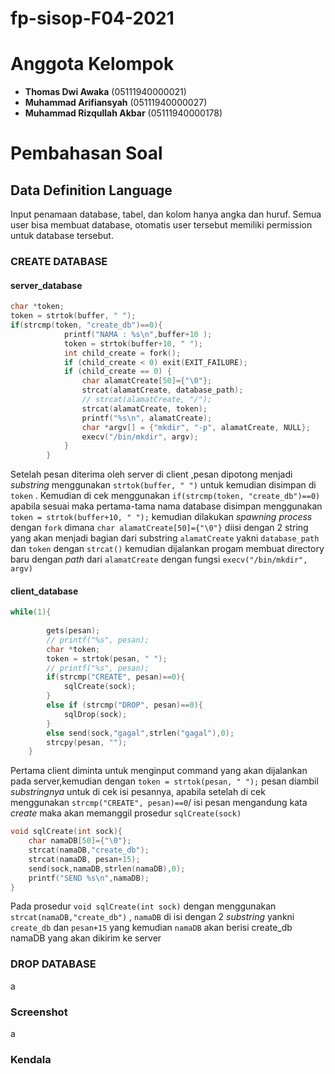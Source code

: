 # fp-sisop-F04-2021

# Anggota Kelompok
- **Thomas Dwi Awaka** (05111940000021)
- **Muhammad Arifiansyah** (05111940000027)
- **Muhammad Rizqullah Akbar** (05111940000178)
# Pembahasan Soal
## Data Definition Language
Input penamaan database, tabel, dan kolom hanya angka dan huruf.
Semua user bisa membuat database, otomatis user tersebut memiliki permission untuk database tersebut.

### CREATE DATABASE
#### server_database
```c
char *token;
token = strtok(buffer, " ");
if(strcmp(token, "create_db")==0){
            printf("NAMA : %s\n",buffer+10 );
            token = strtok(buffer+10, " ");
            int child_create = fork();
            if (child_create < 0) exit(EXIT_FAILURE);
            if (child_create == 0) {
                char alamatCreate[50]={"\0"};
                strcat(alamatCreate, database_path);
                // strcat(alamatCreate, "/");
                strcat(alamatCreate, token);
                printf("%s\n", alamatCreate);
                char *argv[] = {"mkdir", "-p", alamatCreate, NULL};
                execv("/bin/mkdir", argv);
            }
        }
```
Setelah pesan diterima oleh server di client ,pesan dipotong menjadi _substring_ menggunakan `strtok(buffer, " ")` untuk kemudian disimpan di `token` . Kemudian di cek menggunakan `if(strcmp(token, "create_db")==0)` apabila sesuai maka pertama-tama nama database disimpan menggunakan `token = strtok(buffer+10, " ");` kemudian dilakukan  _spawning process_ dengan `fork` dimana `char alamatCreate[50]={"\0"}` diisi dengan 2 string yang akan menjadi bagian dari substring `alamatCreate` yakni `database_path` dan `token` dengan `strcat()` kemudian dijalankan progam membuat directory baru dengan _path_ dari `alamatCreate` dengan fungsi `execv("/bin/mkdir", argv)`
#### client_database
```c
while(1){
        
        gets(pesan);
        // printf("%s", pesan);
        char *token;
        token = strtok(pesan, " ");
        // printf("%s", pesan);
        if(strcmp("CREATE", pesan)==0){
            sqlCreate(sock);
        }
        else if (strcmp("DROP", pesan)==0){
            sqlDrop(sock);
        }
        else send(sock,"gagal",strlen("gagal"),0);
        strcpy(pesan, "");
    }
```
Pertama client diminta untuk menginput command yang akan dijalankan pada server,kemudian dengan `token = strtok(pesan, " ");` pesan diambil _substringnya_ untuk di cek isi pesannya, apabila setelah di cek menggunakan `strcmp("CREATE", pesan)==0`/ isi pesan mengandung kata _create_ maka akan memanggil prosedur `sqlCreate(sock)` 
```c
void sqlCreate(int sock){
    char namaDB[50]={"\0"};
    strcat(namaDB,"create_db");
    strcat(namaDB, pesan+15);
    send(sock,namaDB,strlen(namaDB),0);
    printf("SEND %s\n",namaDB);
}
```
Pada prosedur `void sqlCreate(int sock)` dengan menggunakan `strcat(namaDB,"create_db")` , `namaDB` di isi dengan 2 _substring_ yankni `create_db` dan `pesan+15` yang kemudian `namaDB` akan berisi create_db namaDB yang akan dikirim ke server
### DROP DATABASE
a
### Screenshot
a
### Kendala
